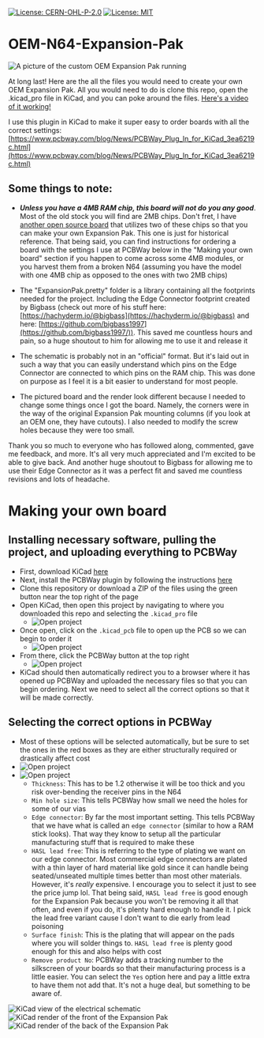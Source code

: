 [![License: CERN-OHL-P-2.0](https://img.shields.io/badge/Hardware_License-CERN--OHL--P--2.0-blue)](https://opensource.org/license/cern-ohl-p/)
[![License: MIT](https://img.shields.io/badge/Software_License-MIT-red.svg)](https://opensource.org/licenses/MIT)

# OEM-N64-Expansion-Pak

![A picture of the custom OEM Expansion Pak running](https://github.com/MasonStooksbury/OEM-N64-Expansion-Pak/blob/main/pictures/Itdo.png?raw=true)

At long last! Here are the all the files you would need to create your own OEM Expansion Pak. All you would need to do is clone this repo, open the .kicad_pro file in KiCad, and you can poke around the files. [Here's a video of it working!](https://www.youtube.com/watch?v=sDxaTl5USwA)

I use this plugin in KiCad to make it super easy to order boards with all the correct settings: [https://www.pcbway.com/blog/News/PCBWay_Plug_In_for_KiCad_3ea6219c.html](https://www.pcbway.com/blog/News/PCBWay_Plug_In_for_KiCad_3ea6219c.html)

## Some things to note:

 - ***Unless you have a 4MB RAM chip, this board will not do you any good***. Most of the old stock you will find are 2MB chips. Don't fret, I have [another open source board](https://github.com/MasonStooksbury/Open-Source-N64-Expansion-Pak) that utilizes two of these chips so that you can make your own Expansion Pak. This one is just for historical reference. That being said, you can find instructions for ordering a board with the settings I use at PCBWay below in the "Making your own board" section if you happen to come across some 4MB modules, or you harvest them from a broken N64 (assuming you have the model with one 4MB chip as opposed to the ones with two 2MB chips)

 - The "ExpansionPak.pretty" folder is a library containing all the footprints needed for the project. Including the Edge Connector footprint created by Bigbass (check out more of his stuff here: [https://hachyderm.io/@bigbass](https://hachyderm.io/@bigbass) and here: [https://github.com/bigbass1997](https://github.com/bigbass1997/)). This saved me countless hours and pain, so a huge shoutout to him for allowing me to use it and release it

 - The schematic is probably not in an "official" format. But it's laid out in such a way that you can easily understand which pins on the Edge Connector are connected to which pins on the RAM chip. This was done on purpose as I feel it is a bit easier to understand for most people.

 - The pictured board and the render look different because I needed to change some things once I got the board. Namely, the corners were in the way of the original Expansion Pak mounting columns (if you look at an OEM one, they have cutouts). I also needed to modify the screw holes because they were too small.

Thank you so much to everyone who has followed along, commented, gave me feedback, and more. It's all very much appreciated and I'm excited to be able to give back. And another huge shoutout to Bigbass for allowing me to use their Edge Connector as it was a perfect fit and saved me countless revisions and lots of headache.


# Making your own board

## Installing necessary software, pulling the project, and uploading everything to PCBWay
 - First, download KiCad [here](https://www.kicad.org/download/)
 - Next, install the PCBWay plugin by following the instructions [here](https://www.pcbway.com/blog/News/PCBWay_Plug_In_for_KiCad_3ea6219c.html)
 - Clone this repository or download a ZIP of the files using the green button near the top right of the page
 - Open KiCad, then open this project by navigating to where you downloaded this repo and selecting the `.kicad_pro` file
   - ![Open project](https://github.com/MasonStooksbury/OEM-N64-Expansion-Pak/blob/main/pictures/instructions-01.png?raw=true)
 - Once open, click on the `.kicad_pcb` file to open up the PCB so we can begin to order it
   - ![Open project](https://github.com/MasonStooksbury/OEM-N64-Expansion-Pak/blob/main/pictures/instructions-02.png?raw=true)
 - From there, click the PCBWay button at the top right
   - ![Open project](https://github.com/MasonStooksbury/OEM-N64-Expansion-Pak/blob/main/pictures/instructions-03.png?raw=true)
 - KiCad should then automatically redirect you to a browser where it has opened up PCBWay and uploaded the necessary files so that you can begin ordering. Next we need to select all the correct options so that it will be made correctly.

## Selecting the correct options in PCBWay
 - Most of these options will be selected automatically, but be sure to set the ones in the red boxes as they are either structurally required or drastically affect cost
 - ![Open project](https://github.com/MasonStooksbury/OEM-N64-Expansion-Pak/blob/main/pictures/instructions-04.png?raw=true)
 - ![Open project](https://github.com/MasonStooksbury/OEM-N64-Expansion-Pak/blob/main/pictures/instructions-05.png?raw=true)
   - `Thickness`: This has to be 1.2 otherwise it will be too thick and you risk over-bending the receiver pins in the N64 
   - `Min hole size`: This tells PCBWay how small we need the holes for some of our vias
   - `Edge connector`: By far the most important setting. This tells PCBWay that we have what is called an `edge connector` (similar to how a RAM stick looks). That way they know to setup all the particular manufacturing stuff that is required to make these
   - `HASL lead free`: This is referring to the type of plating we want on our edge connector. Most commercial edge connectors are plated with a thin layer of hard material like gold since it can handle being seated/unseated multiple times better than most other materials. However, it's *really* expensive. I encourage you to select it just to see the price jump lol. That being said, `HASL lead free` is good enough for the Expansion Pak because you won't be removing it all that often, and even if you do, it's plenty hard enough to handle it. I pick the lead free variant cause I don't want to die early from lead poisoning
   - `Surface finish`: This is the plating that will appear on the pads where you will solder things to. `HASL lead free` is plenty good enough for this and also helps with cost
   - `Remove product No`: PCBWay adds a tracking number to the silkscreen of your boards so that their manufacturing process is a little easier. You can select the `Yes` option here and pay a little extra to have them not add that. It's not a huge deal, but something to be aware of.

![KiCad view of the electrical schematic](https://github.com/MasonStooksbury/OEM-N64-Expansion-Pak/blob/main/pictures/schematic.png?raw=true)
![KiCad render of the front of the Expansion Pak](https://github.com/MasonStooksbury/OEM-N64-Expansion-Pak/blob/main/pictures/front.png?raw=true)
![KiCad render of the back of the Expansion Pak](https://github.com/MasonStooksbury/OEM-N64-Expansion-Pak/blob/main/pictures/back.png?raw=true)
